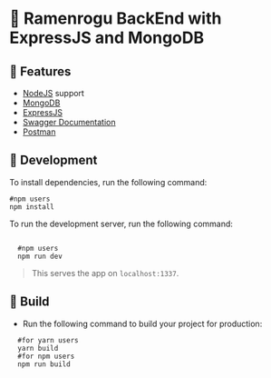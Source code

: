 # :ramen: Ramenrogu BackEnd with ExpressJS and MongoDB

## :star2: Features

- [NodeJS](https://nodejs.org/en/) support
- [MongoDB](https://www.mongodb.com/)
- [ExpressJS](http://expressjs.com/)
- [Swagger Documentation](https://swagger.io/) 
- [Postman](https://www.postman.com/)


## :construction: Development

To install dependencies, run the following command:
```shell
#npm users
npm install
```
To run the development server, run the following command:

```shell

  #npm users
  npm run dev
```
> This serves the app on `localhost:1337`.

## :rocket: Build

- Run the following command to build your project for production:

```shell
  #for yarn users
  yarn build
  #for npm users
  npm run build
```